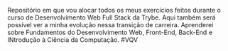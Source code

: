 Repositório em que vou alocar todos os meus exercícios feitos durante o curso de Desenvolvimento Web Full Stack da Trybe. Aqui também será possível ver a minha evolução nessa transição de carreira. Aprenderei sobre Fundamentos do Desenvolvimento Web, Front-End, Back-End e INtrodução à Ciência da Computação. 
#VQV
